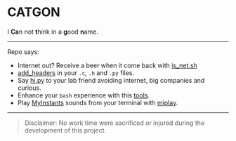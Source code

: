 # CATGON
I **Ca**n not **t**hink in a **g**ood **n**ame.

______

Repo says:
- Internet out? Receive a beer when it come back with [is_net.sh](scripts/is_net.sh)
- [add_headers](scripts/add_headers.sh) in your `.c`, `.h` and `.py` files.
- Say [hi.py](scripts/hipy/) to your lab friend avoiding internet, big companies and curious.
- Enhance your `bash` experience with this [tools](functions/tools.sh).
- Play [MyInstants](https://www.myinstants.com) sounds from your terminal with [miplay](functions/miplay.sh).

______
> Disclaimer: No work time were sacrificed or injured during the development of this project.
